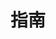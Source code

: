 ---
home: true
icon: lightbulb
title: 指南
heroImage: /ico.svg
heroText: 54Card Top 使用指南
tagline: 54Card.Top 使用指南。
features:
  - title: Syber Connect
    icon: link
    details: TBD.
    link: /zh/guide/syber-connect.html
---